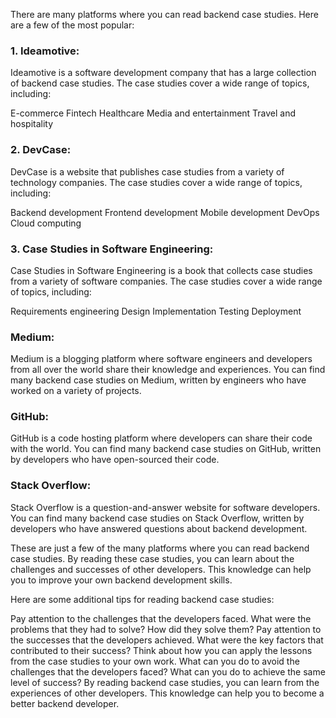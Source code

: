 
There are many platforms where you can read backend case studies. Here are a few of the most popular:

### 1. Ideamotive: 
Ideamotive is a software development company that has a large collection of backend case studies. The case studies cover a wide range of topics, including:

E-commerce
Fintech
Healthcare
Media and entertainment
Travel and hospitality

### 2. DevCase: 
DevCase is a website that publishes case studies from a variety of technology companies. The case studies cover a wide range of topics, including:

Backend development
Frontend development
Mobile development
DevOps
Cloud computing

### 3. Case Studies in Software Engineering: 
Case Studies in Software Engineering is a book that collects case studies from a variety of software companies. The case studies cover a wide range of topics, including:

Requirements engineering
Design
Implementation
Testing
Deployment

### Medium: 
Medium is a blogging platform where software engineers and developers from all over the world share their knowledge and experiences. You can find many backend case studies on Medium, written by engineers who have worked on a variety of projects.

### GitHub: 
GitHub is a code hosting platform where developers can share their code with the world. You can find many backend case studies on GitHub, written by developers who have open-sourced their code.

### Stack Overflow: 
Stack Overflow is a question-and-answer website for software developers. You can find many backend case studies on Stack Overflow, written by developers who have answered questions about backend development.

These are just a few of the many platforms where you can read backend case studies. By reading these case studies, you can learn about the challenges and successes of other developers. This knowledge can help you to improve your own backend development skills.

Here are some additional tips for reading backend case studies:

Pay attention to the challenges that the developers faced. What were the problems that they had to solve? How did they solve them?
Pay attention to the successes that the developers achieved. What were the key factors that contributed to their success?
Think about how you can apply the lessons from the case studies to your own work. What can you do to avoid the challenges that the developers faced? What can you do to achieve the same level of success?
By reading backend case studies, you can learn from the experiences of other developers. This knowledge can help you to become a better backend developer.
